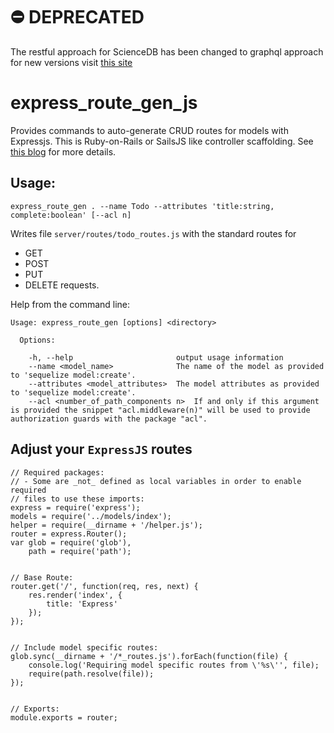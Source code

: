 # :no_entry: DEPRECATED 
The restful approach for ScienceDB has been changed to graphql approach for new versions visit [this site](https://github.com/ScienceDb)

# express_route_gen_js
Provides commands to auto-generate CRUD routes for models with Expressjs. This is Ruby-on-Rails or SailsJS like controller scaffolding. See [this blog](http://mherman.org/blog/2015/10/22/node-postgres-sequelize/#.WDcA0qIrLVr) for more details.

## Usage:

```
express_route_gen . --name Todo --attributes 'title:string, complete:boolean' [--acl n]
```

Writes file `server/routes/todo_routes.js` with the standard routes for 
* GET
* POST
* PUT
* DELETE
requests.

Help from the command line:
```
Usage: express_route_gen [options] <directory>

  Options:

    -h, --help                       output usage information
    --name <model_name>              The name of the model as provided to 'sequelize model:create'.
    --attributes <model_attributes>  The model attributes as provided to 'sequelize model:create'.
    --acl <number_of_path_components n>  If and only if this argument is provided the snippet "acl.middleware(n)" will be used to provide authorization guards with the package "acl".
```
## Adjust your `ExpressJS` routes

```
// Required packages:
// - Some are _not_ defined as local variables in order to enable required
// files to use these imports:
express = require('express');
models = require('../models/index');
helper = require(__dirname + '/helper.js');
router = express.Router();
var glob = require('glob'),
    path = require('path');


// Base Route:
router.get('/', function(req, res, next) {
    res.render('index', {
        title: 'Express'
    });
});


// Include model specific routes:
glob.sync(__dirname + '/*_routes.js').forEach(function(file) {
    console.log('Requiring model specific routes from \'%s\'', file);
    require(path.resolve(file));
});


// Exports:
module.exports = router;
```
